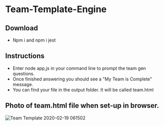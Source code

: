 # Team-Template-Engine

## Download
- Npm i and npm i jest

## Instructions
- Enter node app,js in your command line to prompt the team gen questions.
- Once finished answering you should see a "My Team is Complete" message. 
- You can find your file in the output folder. It will be called team.html

## Photo of team.html file when set-up in browser.
![Team Template 2020-02-19 061502](https://user-images.githubusercontent.com/57784815/74840712-b02d4780-52e4-11ea-9a68-06a1e9abf67c.png)

